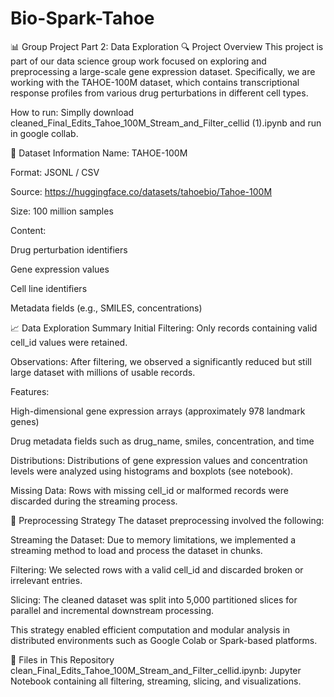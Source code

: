 # Bio-Spark-Tahoe

📊 Group Project Part 2: Data Exploration
🔍 Project Overview
This project is part of our data science group work focused on exploring and preprocessing a large-scale gene expression dataset. Specifically, we are working with the TAHOE-100M dataset, which contains transcriptional response profiles from various drug perturbations in different cell types.

How to run:  Simplly download cleaned_Final_Edits_Tahoe_100M_Stream_and_Filter_cellid (1).ipynb and run in google collab. 

📁 Dataset Information
Name: TAHOE-100M

Format: JSONL / CSV

Source: https://huggingface.co/datasets/tahoebio/Tahoe-100M

Size: 100 million samples

Content:

Drug perturbation identifiers

Gene expression values

Cell line identifiers

Metadata fields (e.g., SMILES, concentrations)

📈 Data Exploration Summary
Initial Filtering: Only records containing valid cell_id values were retained.

Observations: After filtering, we observed a significantly reduced but still large dataset with millions of usable records.

Features:

High-dimensional gene expression arrays (approximately 978 landmark genes)

Drug metadata fields such as drug_name, smiles, concentration, and time

Distributions: Distributions of gene expression values and concentration levels were analyzed using histograms and boxplots (see notebook).

Missing Data: Rows with missing cell_id or malformed records were discarded during the streaming process.

🧪 Preprocessing Strategy
The dataset preprocessing involved the following:

Streaming the Dataset: Due to memory limitations, we implemented a streaming method to load and process the dataset in chunks.

Filtering: We selected rows with a valid cell_id and discarded broken or irrelevant entries.

Slicing: The cleaned dataset was split into 5,000 partitioned slices for parallel and incremental downstream processing.

This strategy enabled efficient computation and modular analysis in distributed environments such as Google Colab or Spark-based platforms.

📂 Files in This Repository
clean_Final_Edits_Tahoe_100M_Stream_and_Filter_cellid.ipynb: Jupyter Notebook containing all filtering, streaming, slicing, and visualizations.

